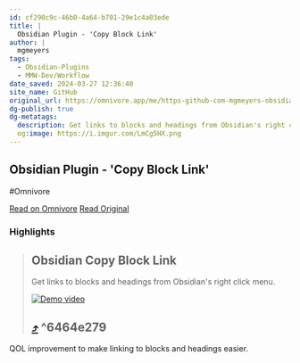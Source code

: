 ```yaml
---
id: cf290c9c-46b0-4a64-b701-29e1c4a03ede
title: |
  Obsidian Plugin - 'Copy Block Link'
author: |
  mgmeyers
tags:
  - Obsidian-Plugins
  - MMW-Dev/Workflow
date_saved: 2024-03-27 12:36:40
site_name: GitHub
original_url: https://omnivore.app/me/https-github-com-mgmeyers-obsidian-copy-block-link-blob-main-rea-18e7d1f76ac
dg-publish: true
dg-metatags:
  description: Get links to blocks and headings from Obsidian's right click menu.
  og:image: https://i.imgur.com/LmCg5HX.png
---
```


## Obsidian Plugin - 'Copy Block Link'
#Omnivore

[Read on Omnivore](https://omnivore.app/me/https-github-com-mgmeyers-obsidian-copy-block-link-blob-main-rea-18e7d1f76ac)
[Read Original](https://github.com/mgmeyers/obsidian-copy-block-link/blob/main/README.md)

### Highlights

> ## Obsidian Copy Block Link
> 
> [](#obsidian-copy-block-link)
> 
> Get links to blocks and headings from Obsidian's right click menu.
> 
> [![Demo video](https://proxy-prod.omnivore-image-cache.app/0x0,sTAvbESd_Fy51hKUISi1Mv2Jkxi681_BWNxTRfOiKezQ/https://raw.githubusercontent.com/mgmeyers/obsidian-copy-block-link/main/demo.gif)](https://raw.githubusercontent.com/mgmeyers/obsidian-copy-block-link/main/demo.gif) 
> 
> ##  [⤴️](https://omnivore.app/me/https-github-com-mgmeyers-obsidian-copy-block-link-blob-main-rea-18e7d1f76ac#6464e279-cc20-45ae-9704-d714adc1216d)  ^6464e279

QOL improvement to make linking to blocks and headings easier.


